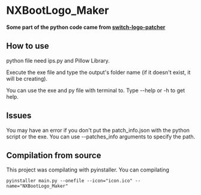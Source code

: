 # NXBootLogo_Maker

**Some part of the python code came from [switch-logo-patcher](https://github.com/friedkeenan/switch-logo-patcher)**


## How to use

python file need ips.py and Pillow Library.

Execute the exe file and type the output's folder name (if it doesn't exist, it will be creating).

You can use the exe and py file with terminal to. Type --help or -h to get help.


## Issues

You may have an error if you don't put the patch_info.json with the python script or the exe. You can use --patches_info arguments to specify the path.


## Compilation from source

This project was compilating with pyinstaller. You can compilating 
```
pyinstaller main.py --onefile --icon="icon.ico" --name="NXBootLogo_Maker"
```
